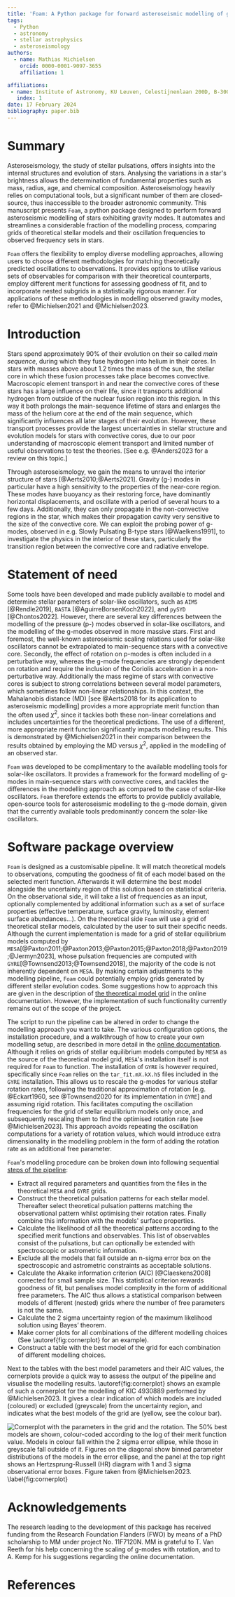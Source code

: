 ```yaml
---
title: 'Foam: A Python package for forward asteroseismic modelling of gravity modes'
tags:
  - Python
  - astronomy
  - stellar astrophysics  
  - asteroseismology
authors:
  - name: Mathias Michielsen
    orcid: 0000-0001-9097-3655
    affiliation: 1 

affiliations:
 - name: Institute of Astronomy, KU Leuven, Celestijnenlaan 200D, B-3001 Leuven, Belgium
   index: 1
date: 17 February 2024
bibliography: paper.bib
---
```


# Summary

Asteroseismology, the study of stellar pulsations, offers insights into the internal structures and evolution of stars. Analysing the variations in a star's brightness allows the determination of fundamental properties such as mass, radius, age, and chemical composition. Asteroseismology heavily relies on computational tools, but a significant number of them are closed-source, thus inaccessible to the broader astronomic community.
This manuscript presents `Foam`, a python package designed to perform forward asteroseismic modelling of stars exhibiting gravity modes. It automates and streamlines a considerable fraction of the modelling process, comparing grids of theoretical stellar models and their oscillation frequencies to observed frequency sets in stars. 

`Foam` offers the flexibility to employ diverse modelling approaches, allowing users to choose different methodologies for matching theoretically predicted oscillations to observations. It provides options to utilise various sets of observables for comparison with their theoretical counterparts, employ different merit functions for assessing goodness of fit, and to incorporate nested subgrids in a statistically rigorous manner. For applications of these methodologies in modelling observed gravity modes, refer to @Michielsen2021 and @Michielsen2023.

# Introduction

Stars spend approximately 90% of their evolution on their so called *main sequence*, during which they fuse hydrogen into helium in their cores. In stars with masses above about 1.2 times the mass of the sun, the stellar core in which these fusion processes take place becomes convective. Macroscopic element transport in and near the convective cores of these stars has a large influence on their life, since it transports additional hydrogen from outside of the nuclear fusion region into this region. In this way it both prolongs the main-sequence lifetime of stars and enlarges the mass of the helium core at the end of the main sequence, which significantly influences all later stages of their evolution. However, these transport processes provide the largest uncertainties in stellar structure and evolution models for stars with convective cores, due to our poor understanding of macroscopic element transport and limited number 
of useful observations to test the theories. [See e.g. @Anders2023 for a review on this topic.]

Through asteroseismology, we gain the means to unravel the interior structure of stars [@Aerts2010;@Aerts2021]. Gravity (g-) modes in particular have a high sensitivity to the properties of the near-core region. These modes have buoyancy as their restoring force, have dominantly horizontal displacements, and oscillate with a period of several hours to a few days. Additionally, they can only propagate in the non-convective regions in the star, which makes their propagation cavity very sensitive to the size of the convective core. We can exploit the probing power of g-modes, observed in e.g. Slowly Pulsating B-type stars [@Waelkens1991], to investigate the physics in the interior of these stars, particularly the transition region between the convective core and radiative envelope.

# Statement of need

Some tools have been developed and made publicly available to model and determine stellar parameters of solar-like oscillators, such as `AIMS` [@Rendle2019], `BASTA` [@AguirreBorsenKoch2022], and `pySYD` [@Chontos2022]. However, there are several key differences between the modelling of the pressure (p-) modes observed in solar-like oscillators, and the modelling of the g-modes observed in more massive stars. First and foremost, the well-known asteroseismic scaling relations used for solar-like oscillators cannot be extrapolated to main-sequence stars with a convective core. Secondly, the effect of rotation on p-modes is often included in a perturbative way, whereas the g-mode frequencies are strongly dependent on rotation and require the inclusion of the Coriolis acceleration in a non-perturbative way. Additionally the mass regime of stars with convective cores is subject to strong correlations between several model parameters, which sometimes follow non-linear relationships. In this context, the Mahalanobis distance (MD) [see @Aerts2018 for its application to asteroseismic modelling] provides a more appropriate merit function than the often used $\chi^2$, since it tackles both these non-linear correlations and includes uncertainties for the theoretical predictions. The use of a different, more appropriate merit function significantly impacts modelling results. This is demonstrated by @Michielsen2021 in their comparison between the results obtained by employing the MD versus $\chi^2$, applied in the modelling of an observed star.

`Foam` was developed to be complimentary to the available modelling tools for solar-like oscillators. It provides a framework for the forward modelling of g-modes in main-sequence stars with convective cores, and tackles the differences in the modelling approach as compared to the case of solar-like oscillators. `Foam` therefore extends the efforts to provide publicly available, open-source tools for asteroseismic modelling to the g-mode domain, given that the currently available tools predominantly concern the solar-like oscillators.


# Software package overview

`Foam` is designed as a customisable pipeline. It will match theoretical models to observations, computing the goodness of fit of each model based on the selected merit function. Afterwards it will determine the best model alongside the uncertainty region of this solution based on statistical criteria. On the observational side, it will take a list of frequencies as an input, optionally complemented by additional information such as a set of surface properties (effective temperature, surface gravity, luminosity, element surface abundances...). On the theoretical side `Foam` will use a grid of theoretical stellar models, calculated by the user to suit their specific needs. Although the current implementation is made for a grid of stellar equilibrium models computed by `MESA`[@Paxton2011;@Paxton2013;@Paxton2015;@Paxton2018;@Paxton2019;@Jermyn2023], whose pulsation frequencies are computed with `GYRE`[@Townsend2013;@Townsend2018], the majority of the code is not inherently dependent on `MESA`. By making certain adjustments to the modelling pipeline, `Foam` could potentially employ grids generated by different stellar evolution codes. Some suggestions how to approach this are given in the description of [the theoretical model grid](https://michielsenm.github.io/FOAM/Walkthrough) in the online documentation. However, the implementation of such functionality currently remains out of the scope of the project.

The script to run the pipeline can be altered in order to change the modelling approach you want to take. The various configuration options, the installation procedure, and a walkthrough of how to create your own modelling setup, are described in more detail in the [online documentation](https://michielsenm.github.io/FOAM). Although it relies on grids of stellar equilibrium models computed by `MESA` as the source of the theoretical model grid, `MESA`'s installation itself is not required for `Foam` to function. The installation of `GYRE` is however required, specifically since `Foam` relies on the `tar_fit.mX.kX.h5` files included in the `GYRE` installation. This allows us to rescale the g-modes for various stellar rotation rates, following the traditional approximation of rotation [e.g. @Eckart1960, see @Townsend2020 for its implementation in `GYRE`] and assuming rigid rotation. This facilitates computing the oscillation frequencies for the grid of stellar equilibrium models only once, and subsequently rescaling them to find the optimised rotation rate [see @Michielsen2023]. This approach avoids repeating the oscillation computations for a variety of rotation values, which would introduce extra dimensionality in the modelling problem in the form of adding the rotation rate as an additional free parameter.

`Foam`'s modelling procedure can be broken down into following sequential [steps of the pipeline](https://michielsenm.github.io/FOAM/Pipeline):

 - Extract all required parameters and quantities from the files in the theoretical `MESA` and `GYRE` grids.
 - Construct the theoretical pulsation patterns for each stellar model. Thereafter select theoretical pulsation patterns matching the observational pattern whilst optimising their rotation rates. Finally combine this information with the models' surface properties.
 - Calculate the likelihood of all the theoretical patterns according to the specified merit functions and observables. This list of observables consist of the pulsations, but can optionally be extended with spectroscopic or astrometric information.
 - Exclude all the models that fall outside an n-sigma error box on the spectroscopic and astrometric constraints as acceptable solutions.
 - Calculate the Akaike information criterion (AIC) [@Claeskens2008] corrected for small sample size. This statistical criterion rewards goodness of fit, but penalises model complexity in the form of additional free parameters. The AIC thus allows a statistical comparison between models of different (nested) grids where the number of free parameters is not the same.
 - Calculate the 2 sigma uncertainty region of the maximum likelihood solution using Bayes’ theorem.
 - Make corner plots for all combinations of the different modelling choices (See \autoref{fig:cornerplot} for an example).
 - Construct a table with the best model of the grid for each combination of different modelling choices.

Next to the tables with the best model parameters and their AIC values, the cornerplots provide a quick way to assess the output of the pipeline and visualise the modelling results. \autoref{fig:cornerplot} shows an example of such a cornerplot for the modelling of KIC 4930889 performed by @Michielsen2023. It gives a clear indication of which models are included (coloured) or excluded (greyscale) from the uncertainty region, and indicates what the best models of the grid are (yellow, see the colour bar).

![Cornerplot with the parameters in the grid and the rotation. The 50% best models are shown, colour-coded according to the log of their merit function value. Models in colour fall within the 2 sigma error ellipse, while those in greyscale fall outside of it. Figures on the diagonal show binned parameter distributions of the models in the error ellipse, and the panel at the top right shows an Hertzsprung-Russell (HR) diagram with 1 and 3 sigma observational error boxes. Figure taken from @Michielsen2023. \label{fig:cornerplot}](example-modelling-output.png "Example of a cornerplot created by the modelling pipeline.")

# Acknowledgements

The research leading to the development of this package has received funding from the Research
Foundation Flanders (FWO) by means of a PhD scholarship to MM under project No. 11F7120N. MM is grateful to T. Van Reeth for his help concerning the scaling of g-modes with rotation, and to A. Kemp for his suggestions regarding the online documentation.

# References